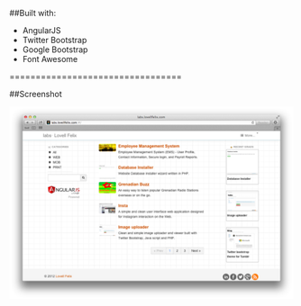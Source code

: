 ##Built with:

- AngularJS
- Twitter Bootstrap
- Google Bootstrap
- Font Awesome

=================================

##Screenshot

![Labs Screenshot](https://github.com/lovellfelix/labs.lovellfelix.com/raw/master/app/img/s1.png)  
